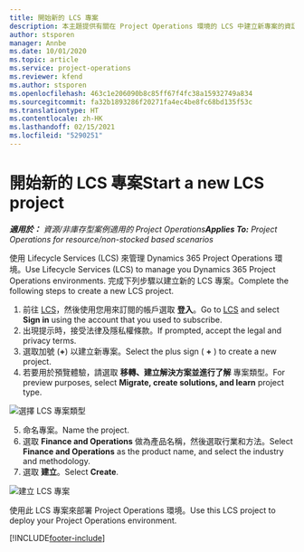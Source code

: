 ```yaml
---
title: 開始新的 LCS 專案
description: 本主題提供有關在 Project Operations 環境的 LCS 中建立新專案的資訊。
author: stsporen
manager: Annbe
ms.date: 10/01/2020
ms.topic: article
ms.service: project-operations
ms.reviewer: kfend
ms.author: stsporen
ms.openlocfilehash: 463c1e206090b8c85ff67f4fc38a15932749a834
ms.sourcegitcommit: fa32b1893286f20271fa4ec4be8fc68bd135f53c
ms.translationtype: HT
ms.contentlocale: zh-HK
ms.lasthandoff: 02/15/2021
ms.locfileid: "5290251"
---
```

# <a name="start-a-new-lcs-project"></a><span data-ttu-id="e564c-103">開始新的 LCS 專案</span><span class="sxs-lookup"><span data-stu-id="e564c-103">Start a new LCS project</span></span>

<span data-ttu-id="e564c-104">_**適用於：** 資源/非庫存型案例適用的 Project Operations_</span><span class="sxs-lookup"><span data-stu-id="e564c-104">_**Applies To:** Project Operations for resource/non-stocked based scenarios_</span></span>

<span data-ttu-id="e564c-105">使用 Lifecycle Services (LCS) 來管理 Dynamics 365 Project Operations 環境。</span><span class="sxs-lookup"><span data-stu-id="e564c-105">Use Lifecycle Services (LCS) to manage you Dynamics 365 Project Operations environments.</span></span> <span data-ttu-id="e564c-106">完成下列步驟以建立新的 LCS 專案。</span><span class="sxs-lookup"><span data-stu-id="e564c-106">Complete the following steps to create a new LCS project.</span></span>

1. <span data-ttu-id="e564c-107">前往 [LCS](https://lcs.dynamics.com/Logon/Index)，然後使用您用來訂閱的帳戶選取 **登入**。</span><span class="sxs-lookup"><span data-stu-id="e564c-107">Go to [LCS](https://lcs.dynamics.com/Logon/Index) and select **Sign in** using the account that you used to subscribe.</span></span>
2. <span data-ttu-id="e564c-108">出現提示時，接受法律及隱私權條款。</span><span class="sxs-lookup"><span data-stu-id="e564c-108">If prompted, accept the legal and privacy terms.</span></span>
3. <span data-ttu-id="e564c-109">選取加號 (**+**) 以建立新專案。</span><span class="sxs-lookup"><span data-stu-id="e564c-109">Select the plus sign ( **+** ) to create a new project.</span></span>
4. <span data-ttu-id="e564c-110">若要用於預覽體驗，請選取 **移轉、建立解決方案並進行了解** 專案類型。</span><span class="sxs-lookup"><span data-stu-id="e564c-110">For preview purposes, select **Migrate, create solutions, and learn** project type.</span></span>

  ![選擇 LCS 專案類型](./media/create-lcs-1.png)

5. <span data-ttu-id="e564c-112">命名專案。</span><span class="sxs-lookup"><span data-stu-id="e564c-112">Name the project.</span></span> 
6. <span data-ttu-id="e564c-113">選取 **Finance and Operations** 做為產品名稱，然後選取行業和方法。</span><span class="sxs-lookup"><span data-stu-id="e564c-113">Select **Finance and Operations** as the product name, and select the industry and methodology.</span></span> 
7. <span data-ttu-id="e564c-114">選取 **建立**。</span><span class="sxs-lookup"><span data-stu-id="e564c-114">Select **Create**.</span></span>

![建立 LCS 專案](./media/create-lcs-2.png)

<span data-ttu-id="e564c-116">使用此 LCS 專案來部署 Project Operations 環境。</span><span class="sxs-lookup"><span data-stu-id="e564c-116">Use this LCS project to deploy your Project Operations environment.</span></span>



[!INCLUDE[footer-include](../includes/footer-banner.md)]